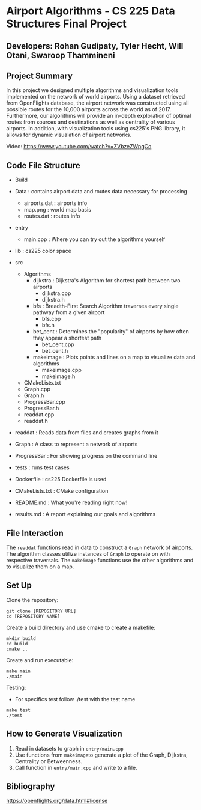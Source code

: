 # Airport Algorithms - CS 225 Data Structures Final Project

## Developers: Rohan Gudipaty, Tyler Hecht, Will Otani, Swaroop Thammineni


## Project Summary

In this project we designed multiple algorithms and visualization tools implemented on the network of world airports. Using a dataset retrieved from OpenFlights database, the airport network was constructed using all possible routes for the 10,000 airports across the world as of 2017. Furthermore, our algorithms will provide an in-depth exploration of optimal routes from sources and destinations as well as centrality of various airports. In addition, with visualization tools using cs225's PNG library, it allows for dynamic visualation of airport networks.  

Video: https://www.youtube.com/watch?v=ZVbzeZWpgCo

## Code File Structure
* Build
* Data : contains airport data and routes data necessary for processing
    * airports.dat : airports info
    * map.png : world map basis
    * routes.dat : routes info
* entry
    * main.cpp : Where you can try out the algorithms yourself
* lib : cs225 color space
* src
    * Algorithms
        * dijkstra : Dijkstra's Algorithm for shortest path between two airports
            * dijkstra.cpp
            * dijkstra.h
        * bfs : Breadth-First Search Algorithm traverses every single pathway from a given airport
            * bfs.cpp
            * bfs.h
        * bet_cent : Determines the "popularity" of airports by how often they appear a shortest path
            * bet_cent.cpp
            * bet_cent.h
        * makeimage : Plots points and lines on a map to visualize data and algorithms
            * makeimage.cpp
            * makeimage.h
    * CMakeLists.txt
    * Graph.cpp
    * Graph.h
    * ProgressBar.cpp
    * ProgressBar.h
    * readdat.cpp
    * readdat.h
        
* readdat : Reads data from files and creates graphs from it
* Graph : A class to represent a network of airports
* ProgressBar : For showing progress on the command line
* tests : runs test cases
* Dockerfile : cs225 Dockerfile is used
* CMakeLists.txt : CMake configuration
* README.md : What you're reading right now!
* results.md : A report explaining our goals and algorithms

## File Interaction

The `readdat` functions read in data to construct a `Graph` network of airports. The algorithm classes utilize instances of `Graph` to operate on with respective traversals. The `makeimage` functions use the other algorithms and to visualize them on a map.


## Set Up
Clone the repository:
```
git clone [REPOSITORY URL]
cd [REPOSITORY NAME]
````
Create a build directory and use cmake to create a makefile:
```
mkdir build
cd build
cmake ..
```

Create and run executable:
```
make main
./main
```

Testing:
* For specifics test follow ./test with the test name
```
make test
./test
```

## How to Generate Visualization
1) Read in datasets to graph in `entry/main.cpp`
2) Use functions from `makeimage`to generate a plot of the Graph, Dijkstra, Centrality or Betweenness. 
3) Call function in `entry/main.cpp` and write to a file.


## Bibliography
https://openflights.org/data.html#license

